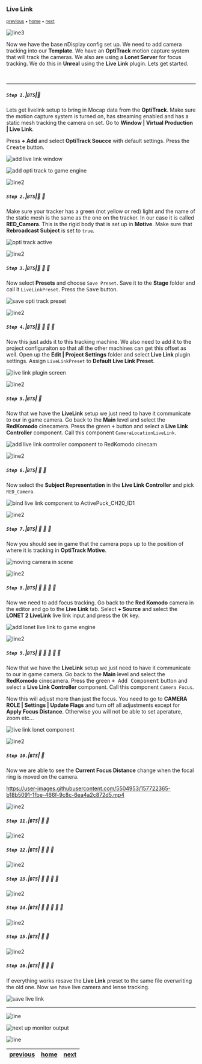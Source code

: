 ### Live Link

<sub>[previous](../ndisplay5-config/README.md#user-content-ndisplay-config) • [home](../README.md#user-content-gms2-background-tiles--sprites---table-of-contents) • [next](../hdr5-output/README.md#user-content-hdr-output)</sub>

![line3](../images/line3.png)

Now we have the base nDisplay config set up.  We need to add camera tracking into our **Template**.  We have an **OptiTrack** motion capture system that will track the cameras. We also are using a **Lonet Server** for focus tracking. We do this in **Unreal** using the **Live Link** plugin.  Lets get started.

<br>

---

##### `Step 1.`\|`BTS`|:small_blue_diamond:

Lets get livelink setup to bring in Mocap data from the **OptiTrack**.  Make sure the motion capture system is turned on, has streaming enabled and has a static mesh tracking the camera on set.  Go to **Window | Virtual Production | Live Link**.

Press **+ Add** and select **OptiTrack Soucce** with default settings. Press the <kbd>Create</kbd> button.

 ![add live link window](images/optiTrackWindow.png)

![add opti track to game engine](images/addOptiTrack.png)

![line2](../images/line2.png)

##### `Step 2.`\|`BTS`|:small_blue_diamond: :small_blue_diamond: 

Make sure your tracker has a green (not yellow or red) light and the name of the static mesh is the same as the one on the tracker. In our case it is called **RED_Camera**. This is the rigid body that is set up in **Motive**. Make sure that **Rebroadcast Subject** is set to `true`.

![opti track active](images/optiTrackActive.png)

![line2](../images/line2.png)

##### `Step 3.`\|`BTS`|:small_blue_diamond: :small_blue_diamond: :small_blue_diamond:

Now select **Presets** and choose `Save Preset`.  Save it to the **Stage** folder and call it `LiveLinkPreset`. Press the <kbd>Save</kbd> button.

![save opti track preset](images/savePreset.png)

![line2](../images/line2.png)

##### `Step 4.`\|`BTS`|:small_blue_diamond: :small_blue_diamond: :small_blue_diamond: :small_blue_diamond:

Now this just adds it to this tracking machine.  We also need to add it to the project configuraiton so that all the other machines can get this offset as well.  Open up the **Edit | Project Settings** folder and select **Live Link** plugin settings.  Assign `LiveLinkPreset` to **Default Live Link Preset**. 

![live link plugin screen](images/liveLinkPlugin.png)

![line2](../images/line2.png)

##### `Step 5.`\|`BTS`| :small_orange_diamond:

Now that we have the **LiveLink** setup we just need to have it communicate to our in game camera.  Go back  to the **Main** level and select the **RedKomodo** cinecamera.  Press the green <kbd>+</kbd> button and select a **Live Link Controller** component. Call this component `CameraLocationLiveLink`.

![add live link controller component to RedKomodo cinecam](images/liveLinkController.png)

![line2](../images/line2.png)

##### `Step 6.`\|`BTS`| :small_orange_diamond: :small_blue_diamond:

Now select the **Subject Representation** in the **Live Link Controller** and pick `RED_Camera`.

![bind live link component to ActivePuck_CH20_ID1](images/selectCameraTracker.png)

![line2](../images/line2.png)

##### `Step 7.`\|`BTS`| :small_orange_diamond: :small_blue_diamond: :small_blue_diamond:

Now you should see in game that the camera pops up to the position of where it is tracking in **OptiTrack Motive**.

![moving camera in scene](images/cameraNowTracking.png)

![line2](../images/line2.png)

##### `Step 8.`\|`BTS`| :small_orange_diamond: :small_blue_diamond: :small_blue_diamond: :small_blue_diamond:

Now we need to add focus tracking.  Go back to the **Red Komodo** camera in the editor and go to the **Live Link** tab. Select **+ Source** and select the **LONET 2 LiveLink** live link input and press the <kbd>OK</kbd> key.

![add lonet live link to game engine](images/loNetDefaultSettings.png)

![line2](../images/line2.png)

##### `Step 9.`\|`BTS`| :small_orange_diamond: :small_blue_diamond: :small_blue_diamond: :small_blue_diamond: :small_blue_diamond:

Now that we have the **LiveLink** setup we just need to have it communicate to our in game camera.  Go back  to the **Main** level and select the **RedKomodo** cinecamera.  Press the green <kbd>+ Add Component</kbd> button and select a **Live Link Controller** component. Call this component `Camera Focus`.

Now this will adjust more than just the focus.  You need to go to **CAMERA ROLE | Settings | Update Flags** and turn off all adjustments except for **Apply Focus Distance**.  Otherwise you will not be able to set aperature, zoom etc...

![live link lonet component](images/lonetLinkCam.png)

![line2](../images/line2.png)


##### `Step 10.`\|`BTS`| :large_blue_diamond:

Now we are able to see the **Current Focus Distance** change when the focal ring is moved on the camera.

https://user-images.githubusercontent.com/5504953/157722365-b18b5091-1fbe-466f-9c8c-6ea4a2c872d5.mp4


![line2](../images/line2.png)

##### `Step 11.`\|`BTS`| :large_blue_diamond: :small_blue_diamond: 



![line2](../images/line2.png)

##### `Step 12.`\|`BTS`| :large_blue_diamond: :small_blue_diamond: :small_blue_diamond: 



![line2](../images/line2.png)


##### `Step 13.`\|`BTS`| :large_blue_diamond: :small_blue_diamond: :small_blue_diamond:  :small_blue_diamond: 



![line2](../images/line2.png)

##### `Step 14.`\|`BTS`| :large_blue_diamond: :small_blue_diamond: :small_blue_diamond: :small_blue_diamond:  :small_blue_diamond: 



![line2](../images/line2.png)

##### `Step 15.`\|`BTS`| :large_blue_diamond: :small_orange_diamond: 


![line2](../images/line2.png)

##### `Step 16.`\|`BTS`| :large_blue_diamond: :small_orange_diamond:   :small_blue_diamond: 

If everything works resave the **Live Link** preset to the same file overwriting the old one.  Now we have live camera and lense tracking.

![save live link](images/resaveLiveLinkPreset.png)

___

![line](../images/line.png)

![next up monitor output](images/monitorOutput.png)

![line](../images/line.png)

| [previous](../ndisplay5-config/README.md#user-content-ndisplay-config)| [home](../README.md#user-content-gms2-background-tiles--sprites---table-of-contents) | [next](../hdr5-output/README.md#user-content-hdr-output)|
|---|---|---|
